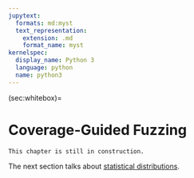 ```yaml
---
jupytext:
  formats: md:myst
  text_representation:
    extension: .md
    format_name: myst
kernelspec:
  display_name: Python 3
  language: python
  name: python3
---
```


(sec:whitebox)=
# Coverage-Guided Fuzzing

```{error}
This chapter is still in construction.
```


The next section talks about [statistical distributions](sec:distributions).